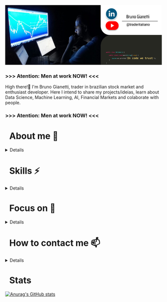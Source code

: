 <img width="1000" alt="rename screenshot" src="https://github.com/BrunoGianetti/BrunoGianetti/blob/main/Github_capa.png">

### >>> Atention: Men at work NOW! <<<

High there!👋 I'm Bruno Gianetti, trader in brazilian stock market and enthusiast developer. Here I intend to share my projects/ideias, learn about Data Science, Machine Learning, AI, Financial Markets and colaborate with people.

### >>> Atention: Men at work NOW! <<<

<h1> &nbsp; About me 🤔</h1>
  
<details> 
  <p></p>
  <p> - &nbsp;Self-taught: I work hard using any disposeble time along my day to improve skills.</p>
  <p> - &nbsp; Ambicious. I want to become more than yesterday.</p>
  <p> - &nbsp; Tech lover. I like very much tech solutions and facilities using devices. </p>
  <p> - &nbsp; Book eater. Any subject, fiction or technical, I always have a book in hands. </p>
  </details>

<h1> &nbsp; Skills ⚡</h1>

<details> 
  <p></p>
  <p> - &nbsp; English: Technincal and always practicin. </p>
  <p> - &nbsp; Italian: Beginner, but gain allday. </p>
  <p> - &nbsp; Python: My Core! My base language. And learn more everyday. </p>
  <p> - &nbsp; HTML: I like it and using in all stuffs. </p>
  <p> - &nbsp; Git: Basically tooling everything. </p>
  <p> - &nbsp; Jupyter's Notebook (ANACONDA): Doc everything. </p>
  <p> - &nbsp; VSC: Facilities alltime. </p>
</details>

<h1> &nbsp; Focus on 🔭</h1>

<details> 
  <p></p>
  <p> - &nbsp; Exploring new technologies and developing software solutions and quick hacks.</p>
  <p> - &nbsp; Learn more about Data Science.</p>
  <p> - &nbsp; Learn more about Deep Learning.</p>
  <p> - &nbsp; Learn more about Artificial Intelligence.</p>
  <p> - &nbsp; Learn more about Test Automation.</p>
  <p> - &nbsp; Learn more about Financial Market.</p>
</details>

<h1> &nbsp; How to contact me 📫 </h1>

<details> 
  <p></p>
  <p> - &nbsp; Email: </p>
  <p> - &nbsp; Phone: </p>
  <p> - &nbsp; Facebook: </p>
  <p> - &nbsp; Linked In: </p>
  <p> - &nbsp; Instagram: </p>
  <p> - &nbsp; Twitter: </p>
</details>

<h1> &nbsp; Stats </h1>

[![Anurag's GitHub stats](https://github-readme-stats.vercel.app/api?username=BrunoGianetti)](https://github.com/anuraghazra/github-readme-stats)

<!--
**BrunoGianetti/BrunoGianetti** is a ✨ _special_ ✨ repository because its `README.md` (this file) appears on your GitHub profile.

Here are some ideas to get you started:

- 🔭 I’m currently working on ...
- 🌱 I’m currently learning ...
- 👯 I’m looking to collaborate on ...
- 🤔 I’m looking for help with ...
- 💬 Ask me about ...
- 📫 How to reach me: ...
- 😄 Pronouns: ...
- ⚡ Fun fact: ...
-->

